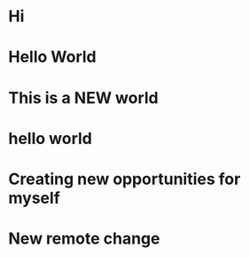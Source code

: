 # Hi
# Hello World

# This is a NEW world

# hello world
# Creating new opportunities for myself

# New remote change
